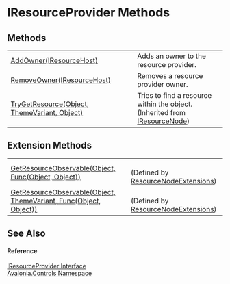 # IResourceProvider Methods




## Methods
<table>
<tr>
<td><a href="M_Avalonia_Controls_IResourceProvider_AddOwner">AddOwner(IResourceHost)</a></td>
<td>Adds an owner to the resource provider.</td>
</tr>
<tr>
<td><a href="M_Avalonia_Controls_IResourceProvider_RemoveOwner">RemoveOwner(IResourceHost)</a></td>
<td>Removes a resource provider owner.</td>
</tr>
<tr>
<td><a href="M_Avalonia_Controls_IResourceNode_TryGetResource">TryGetResource(Object, ThemeVariant, Object)</a></td>
<td>Tries to find a resource within the object.<br />(Inherited from <a href="T_Avalonia_Controls_IResourceNode">IResourceNode</a>)</td>
</tr>
</table>

## Extension Methods
<table>
<tr>
<td><a href="M_Avalonia_Controls_ResourceNodeExtensions_GetResourceObservable_2">GetResourceObservable(Object, Func(Object, Object))</a></td>
<td><br />(Defined by <a href="T_Avalonia_Controls_ResourceNodeExtensions">ResourceNodeExtensions</a>)</td>
</tr>
<tr>
<td><a href="M_Avalonia_Controls_ResourceNodeExtensions_GetResourceObservable_1">GetResourceObservable(Object, ThemeVariant, Func(Object, Object))</a></td>
<td><br />(Defined by <a href="T_Avalonia_Controls_ResourceNodeExtensions">ResourceNodeExtensions</a>)</td>
</tr>
</table>

## See Also


#### Reference
<a href="T_Avalonia_Controls_IResourceProvider">IResourceProvider Interface</a>  
<a href="N_Avalonia_Controls">Avalonia.Controls Namespace</a>  


